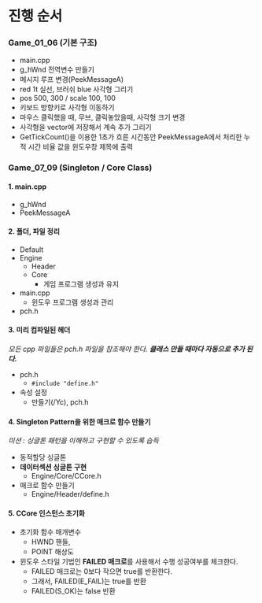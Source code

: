 # 진행 순서

### Game_01_06 (기본 구조)
- main.cpp
- g_hWnd 전역변수 만들기
- 메시지 루프 변경(PeekMessageA)
- red 1t 실선, 브러쉬 blue 사각형 그리기
- pos  500, 300 / scale 100, 100
- 키보드 방향키로 사각형 이동하기
- 마우스 클릭했을 때, 무브, 클릭놓았을때, 사각형 크기 변경
- 사각형을 vector에 저장해서 계속 추가 그리기
- GetTickCount()을 이용한 1초가 흐른 시간동안 PeekMessageA에서 처리한 누적 시간 비율 값을 윈도우창 제목에 출력


### Game_07_09 (Singleton / Core Class)
#### 1. main.cpp
- g_hWnd 
- PeekMessageA

#### 2. 폴더, 파일 정리
- Default
- Engine
  - Header
  - Core
    - 게임 프로그램 생성과 유지
- main.cpp
  - 윈도우 프로그램 생성과 관리
- pch.h

#### 3. 미리 컴파일된 헤더
*모든 cpp 파일들은 pch.h 파일을 참조해야 한다. **클래스 만들 때마다 자동으로 추가 된다.***
- pch.h
  - `#include "define.h"`
- 속성 설정
  - 만들기(/Yc), pch.h

#### 4. Singleton Pattern을 위한 매크로 함수 만들기
*미션 : 싱글톤 패턴을 이해하고 구현할 수 있도록 습득*
- 동적할당 싱글톤
- **데이터섹션 싱글톤 구현**
  - Engine/Core/CCore.h
- 매크로 함수 만들기  
  - Engine/Header/define.h

#### 5. CCore 인스턴스 초기화
- 초기화 함수 매개변수
  - HWND 핸들, 
  - POINT 해상도
- 윈도우 스타일 기법인 **FAILED 매크로**를 사용해서 수행 성공여부를 체크한다.
  - FAILED 매크로는 0보다 작으면 true를 반환한다.
  - 그래서, FAILED(E_FAIL)는 true를 반환
  - FAILED(S_OK)는 false 반환



























